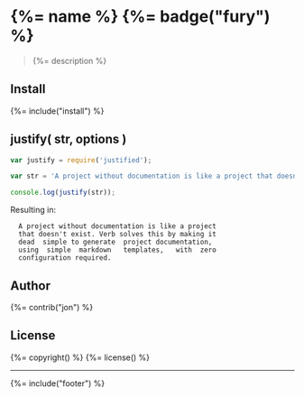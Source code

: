 # {%= name %} {%= badge("fury") %}

> {%= description %}

## Install
{%= include("install") %}

## justify( str, options )

```js
var justify = require('justified');

var str = 'A project without documentation is like a project that doesn\'t exist. Verb solves this by making it dead simple to generate project documentation, using simple markdown templates, with zero configuration required.';

console.log(justify(str));
```

Resulting in:

```
  A project without documentation is like a project
  that doesn't exist. Verb solves this by making it
  dead  simple to generate  project documentation,
  using  simple  markdown   templates,   with  zero
  configuration required.
```

## Author
{%= contrib("jon") %}

## License
{%= copyright() %}
{%= license() %}

***

{%= include("footer") %}